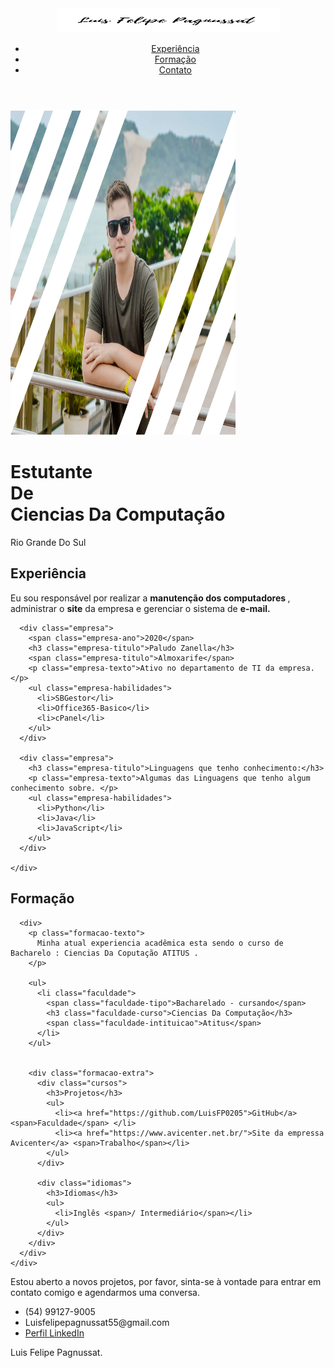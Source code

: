 <!DOCTYPE html>
<html lang="pt-br">

<head>
  <meta charset="UTF-8">
  <meta name="viewport" content="width=device-width, initial-scale=1.0">
  <title>Luis Felipe Pagnussat - Estutante de Ciencias da Computação</title>
  <meta name="description" content="Estudante de Ciências da Compuatação">
  <link rel="stylesheet" href="./css/style.min.css">
  <link rel="icon" href="./favicon.svg" type="image/svg+xml">

</head>

<body>
  <header class="header">
    <img src="img/assinatura.png" alt="LuisPagnussat" width="357" height="39">
    <nav>
      <ul class="header-menu">
        <li><a href="#experiencia">Experiência</a></li>
        <li><a href="#formacao">Formação</a></li>
        <li><a href="#contato">Contato</a></li>
      </ul>
    </nav>
  </header>

  <main class="introducao">
    <img src="./img/Luis3.png" alt="LuisPagnussat" width="360" height="520">
    <div>
      <h1> Estutante<br> De<br> Ciencias Da Computação</h1>
      <p>Rio Grande Do Sul</p>
    </div>
  </main>

  <section class="experiencia" id="experiencia" aria-label="Experiência">
    <h2 class="subtitulo">Experiência</h2>
    <div>
      <p class="experiencia-texto">Eu sou responsável por realizar a <strong>manutenção dos computadores </strong>,
        administrar o <strong>site</strong> da empresa e gerenciar o sistema de <strong>e-mail.</strong>

      <div class="empresa">
        <span class="empresa-ano">2020</span>
        <h3 class="empresa-titulo">Paludo Zanella</h3>
        <span class="empresa-titulo">Almoxarife</span>
        <p class="empresa-texto">Ativo no departamento de TI da empresa. </p>
        <ul class="empresa-habilidades">
          <li>SBGestor</li>
          <li>Office365-Basico</li>
          <li>cPanel</li>
        </ul>
      </div>

      <div class="empresa">
        <h3 class="empresa-titulo">Linguagens que tenho conhecimento:</h3>
        <p class="empresa-texto">Algumas das Linguagens que tenho algum conhecimento sobre. </p>
        <ul class="empresa-habilidades">
          <li>Python</li>
          <li>Java</li>
          <li>JavaScript</li>
        </ul>
      </div>

    </div>
  </section>

  <section class="formacao" id="formacao" aria-label="Formação">
    <div class="formacao-container">
      <h2 class="subtitulo">Formação</h2>

      <div>
        <p class="formacao-texto">
          Minha atual experiencia acadêmica esta sendo o curso de Bacharelo : Ciencias Da Coputação ATITUS .
        </p>

        <ul>
          <li class="faculdade">
            <span class="faculdade-tipo">Bacharelado - cursando</span>
            <h3 class="faculdade-curso">Ciencias Da Computação</h3>
            <span class="faculdade-intituicao">Atitus</span>
          </li>
        </ul>


        <div class="formacao-extra">
          <div class="cursos">
            <h3>Projetos</h3>
            <ul>
              <li><a href="https://github.com/LuisFP0205">GitHub</a> <span>Faculdade</span> </li>
              <li><a href="https://www.avicenter.net.br/">Site da empressa Avicenter</a> <span>Trabalho</span></li>
            </ul>
          </div>

          <div class="idiomas">
            <h3>Idiomas</h3>
            <ul>
              <li>Inglês <span>/ Intermediário</span></li>
            </ul>
          </div>
        </div>
      </div>
    </div>
  </section>

  <footer class="footer" id="contato">
    <div class="footer-container">
      <p class="footer-texto">Estou aberto a novos projetos, por favor, sinta-se à vontade para entrar em contato comigo
        e agendarmos uma conversa.</p>
      <ul class="footer-contato">
        <li>(54) 99127-9005</li>
        <li>Luisfelipepagnussat55@gmail.com</li>
        <li> <a href="https://www.linkedin.com/in/luis-felipe-pagnussat-36712b26a/">Perfil LinkedIn</a></li>
      </ul>
      <p class="footer-copy">Luis Felipe Pagnussat.</p>
    </div>
  </footer>
</body>

</html>
